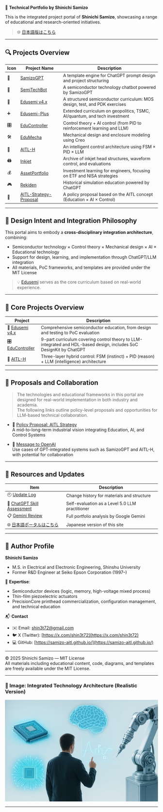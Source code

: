 🧠 **Technical Portfolio by Shinichi Samizo**

This is the integrated project portal of **Shinichi Samizo**, showcasing a range of educational and research-oriented initiatives.

> 🌐 [日本語版はこちら](../index.md)

---

## 🔍 Projects Overview

| Icon | Project Name | Description |
|------|--------------|-------------|
| 🧠 | [SamizoGPT](https://samizo-aitl.github.io/SamizoGPT/) | A template engine for ChatGPT prompt design and project structuring |
| 📡 | [SemiTechBot](https://samizo-aitl.github.io/SamizoGPT_SemiTechBot/) | A semiconductor technology chatbot powered by SamizoGPT |
| 📘 | [Edusemi v4.x](https://samizo-aitl.github.io/Edusemi-v4x/) | A structured semiconductor curriculum: MOS design, test, and PDK exercises |
| ➕ | [Edusemi-Plus](https://samizo-aitl.github.io/Edusemi-Plus/) | Extended curriculum on geopolitics, TSMC, AI/quantum, and tech investment |
| 🎛️ | [EduController](https://samizo-aitl.github.io/EduController/) | Control theory + AI control (from PID to reinforcement learning and LLM) |
| 🛠️ | [EduMecha](https://samizo-aitl.github.io/EduMecha/) | Mechanical design and enclosure modeling using Creo |
| 🤖 | [AITL-H](https://samizo-aitl.github.io/AITL-H/) | An intelligent control architecture using FSM × PID × LLM |
| 🖨️ | [Inkjet](https://samizo-aitl.github.io/Inkjet/) | Archive of inkjet head structures, waveform control, and evaluations |
| 💰 | [AssetPortfolio](https://samizo-aitl.github.io/AssetPortfolio-StartGuide/) | Investment learning for engineers, focusing on ETF and NISA strategies |
| 🎮 | [Rekiden](https://samizo-aitl.github.io/Rekiden/) | Historical simulation education powered by ChatGPT |
| 🧩 | [AITL-Strategy-Proposal](https://samizo-aitl.github.io/AITL-Strategy-Proposal/) | A policy proposal based on the AITL concept (Education × AI × Control) |

---

## 🧩 Design Intent and Integration Philosophy

This portal aims to embody a **cross-disciplinary integration architecture**, combining:

- Semiconductor technology × Control theory × Mechanical design × AI × Educational technology  
- Support for design, learning, and implementation through ChatGPT/LLM integration  
- All materials, PoC frameworks, and templates are provided under the MIT License

> 💡 [Edusemi](https://samizo-aitl.github.io/Edusemi-v4x/) serves as the core curriculum based on real-world experience.

---

## 📘 Core Projects Overview

| Project | Description |
|---------|-------------|
| 📘 [Edusemi v4.x](https://samizo-aitl.github.io/Edusemi-v4x/) | Comprehensive semiconductor education, from design and testing to PoC evaluation |
| 🎛️ [EduController](https://samizo-aitl.github.io/EduController/) | 9-part curriculum covering control theory to LLM-integrated and HDL-based design, includes SoC DesignKit by ChatGPT |
| 🤖 [AITL-H](https://samizo-aitl.github.io/AITL-H/) | Three-layer hybrid control: FSM (instinct) + PID (reason) + LLM (intelligence) architecture |

---

## 🔗 Proposals and Collaboration

> The technologies and educational frameworks in this portal are designed for real-world implementation in both industry and academia.  
> The following links outline policy-level proposals and opportunities for LLM-based technical collaboration.

- 🧩 [Policy Proposal: AITL Strategy](https://samizo-aitl.github.io/AITL-Strategy-Proposal/)  
  A mid-to-long-term industrial vision integrating Education, AI, and Control Systems

- 🤝 [Message to OpenAI](../about/openai-message-en.md)  
  Use cases of GPT-integrated systems such as SamizoGPT and AITL-H, with potential for collaboration

---

## 📄 Resources and Updates

| Item | Description |
|------|-------------|
| 🕘 [Update Log](../about/update.md) | Change history for materials and structure |
| 🧠 [ChatGPT Skill Assessment](../about/chatgpt-skill-eval.md) | Self-evaluation as a Level 5.0 LLM practitioner |
| 📋 [Gemini Review](../about/gemini-review.md) | Full portfolio analysis by Google Gemini |
| 🌐 [日本語ポータルはこちら](../index.md) | Japanese version of this site |

---

## 👤 Author Profile

**Shinichi Samizo**  
- M.S. in Electrical and Electronic Engineering, Shinshu University  
- Former R&D Engineer at Seiko Epson Corporation (1997–)

📌 **Expertise**:  
- Semiconductor devices (logic, memory, high-voltage mixed process)  
- Thin-film piezoelectric actuators  
- PrecisionCore printhead commercialization, configuration management, and technical education

📬 **Contact**  
- ✉️ Email: [shin3t72@gmail.com](mailto:shin3t72@gmail.com)  
- 🐦 X (Twitter): [https://x.com/shin3t72](https://x.com/shin3t72)  
- 💻 GitHub: [https://samizo-aitl.github.io/](https://samizo-aitl.github.io/)

---

© 2025 Shinichi Samizo — MIT License  
All materials including educational content, code, diagrams, and templates are freely available under the MIT License.

---

### 🔧 Image: Integrated Technology Architecture (Realistic Version)

![Integrated Technology Architecture](../images/technology_architecture_realistic_version.png)

---
